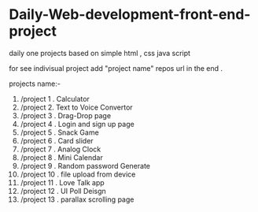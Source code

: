 # Daily-Web-development-front-end-project
daily one projects based on simple html , css java script

for see indivisual project add "project name" repos url in the end .

projects  name:-
1. /project 1 . Calculator
2. /project 2. Text to Voice Convertor
3. /project 3 . Drag-Drop page
4. /project 4 . Login and sign up page
5. /project 5 . Snack Game
6. /project 6 . Card slider
7. /project 7 . Analog Clock
8. /project 8 . Mini Calendar
9. /project 9 . Random password Generate
10. /project 10 .  file upload from device
11. /project 11 . Love Talk app
12. /project 12  . UI Poll Deisgn
13. /project 13 . parallax scrolling page
